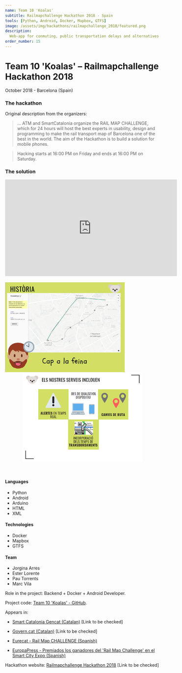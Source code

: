 ```yaml
---
name: Team 10 'Koalas'
subtitle: Railmapchallenge Hackathon 2018 - Spain
tools: [Python, Android, Docker, Mapbox, GTFS]
image: /assets/img/hackathons/railmapchallenge_2018/featured.png
description:
  Web-app for conmuting, public transportation delays and alternatives.
order_number: 15
---
```


# Team 10 'Koalas' – Railmapchallenge Hackathon 2018

October 2018 - Barcelona (Spain)

### The hackathon

Original description from the organizers:

> ... ATM and SmartCatalonia organize the RAIL MAP CHALLENGE, which for 24 hours will host the best experts in usability, design and programming to make the rail transport map of Barcelona one of the best in the world. The aim of the Hackathon is to build a solution for mobile phones.

> Hacking starts at 16:00 PM on Friday and ends at 16:00 PM on Saturday.

### The solution

<div style="text-align: center;">
<iframe width="560" height="315" src="https://www.youtube.com/embed/OpodC8RdBtA" frameborder="0" allow="accelerometer; autoplay; clipboard-write; encrypted-media; gyroscope; picture-in-picture" allowfullscreen></iframe></div>
<br>

<div style="text-align: center;">
<img style="margin: 0 !important; float: left" src="/assets/img/hackathons/railmapchallenge_2018/screen1.png" width="390"/>
<img style="margin: 0 !important; display: inline" src="/assets/img/hackathons/railmapchallenge_2018/screen2.png" width="390"/>
</div>
<br><br>

#### Languages

- Python
- Android
- Arduino
- HTML
- XML

#### Technologies

- Docker
- Mapbox
- GTFS

#### Team

- Jorgina Arres
- Ester Lorente
- Pau Torrents
- Marc Vila

Role in the project: Backend + Docker + Android Developer.

Project code: [Team 10 'Koalas' - GitHub](https://github.com/LaQuay/railhackathon2018).

Appears in:

- [Smart Catalonia Gencat (Catalan)](http://smartcatalonia.gencat.cat/ca/detalls/activitatagenda/presentacio_rail_map_challenge) [Link to be checked]

- [Govern.cat (Catalan)](http://www.govern.cat/pres_gov/AppJava/govern/notespremsa/308302/latm-smartcatalonia-donen-sortida-rail-map-challenge-hackato-repensara-mapa-ferroviari-larea-barcelona.html) [Link to be checked]

- [Eurecat - Rail Map CHALLENGE (Spanish)](https://eurecat.org/es/calendario/rail-map-challenge/)

- [EuropaPress - Premiados los ganadores del 'Rail Map Challenge' en el Smart City Expo (Spanish)](https://www.europapress.es/catalunya/firadebarcelona-00630/noticia-premiados-ganadores-rail-map-challenge-smart-city-expo-20181114143436.html)

Hackathon website: [Railmapchallenge Hackathon 2018](https://railmapchallenge.cat/) [Link to be checked]
